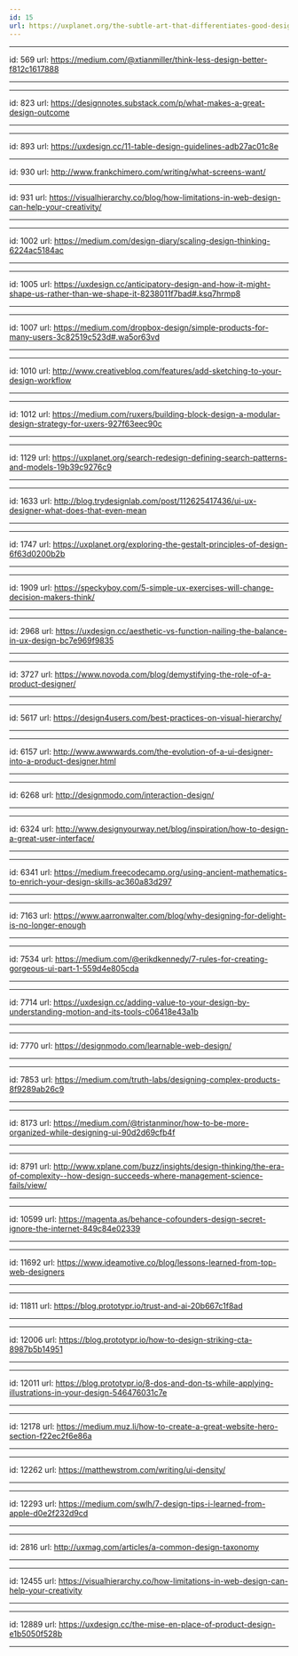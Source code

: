 ```yaml
---
id: 15
url: https://uxplanet.org/the-subtle-art-that-differentiates-good-designers-from-great-designers-1ad3557b4c4
---
```


---
id: 569
url: https://medium.com/@xtianmiller/think-less-design-better-f812c1617888

---


---
id: 823
url: https://designnotes.substack.com/p/what-makes-a-great-design-outcome

---


---
id: 893
url: https://uxdesign.cc/11-table-design-guidelines-adb27ac01c8e



---
id: 930
url: http://www.frankchimero.com/writing/what-screens-want/




---
id: 931
url: https://visualhierarchy.co/blog/how-limitations-in-web-design-can-help-your-creativity/

---


---
id: 1002
url: https://medium.com/design-diary/scaling-design-thinking-6224ac5184ac

---

---
id: 1005
url: https://uxdesign.cc/anticipatory-design-and-how-it-might-shape-us-rather-than-we-shape-it-8238011f7bad#.ksq7hrmp8

---


---
id: 1007
url: https://medium.com/dropbox-design/simple-products-for-many-users-3c82519c523d#.wa5or63vd

---


---
id: 1010
url: http://www.creativebloq.com/features/add-sketching-to-your-design-workflow

---


---
id: 1012
url: https://medium.com/ruxers/building-block-design-a-modular-design-strategy-for-uxers-927f63eec90c

---


---
id: 1129
url: https://uxplanet.org/search-redesign-defining-search-patterns-and-models-19b39c9276c9

---

---
id: 1633
url: http://blog.trydesignlab.com/post/112625417436/ui-ux-designer-what-does-that-even-mean

---

---
id: 1747
url: https://uxplanet.org/exploring-the-gestalt-principles-of-design-6f63d0200b2b

---


---
id: 1909
url: https://speckyboy.com/5-simple-ux-exercises-will-change-decision-makers-think/

---

---
id: 2968
url: https://uxdesign.cc/aesthetic-vs-function-nailing-the-balance-in-ux-design-bc7e969f9835

---


---
id: 3727
url: https://www.novoda.com/blog/demystifying-the-role-of-a-product-designer/

---


---
id: 5617
url: https://design4users.com/best-practices-on-visual-hierarchy/

---

---
id: 6157
url: http://www.awwwards.com/the-evolution-of-a-ui-designer-into-a-product-designer.html

---


---
id: 6268
url: http://designmodo.com/interaction-design/

---

---
id: 6324
url: http://www.designyourway.net/blog/inspiration/how-to-design-a-great-user-interface/

---

---
id: 6341
url: https://medium.freecodecamp.org/using-ancient-mathematics-to-enrich-your-design-skills-ac360a83d297

---


---
id: 7163
url: https://www.aarronwalter.com/blog/why-designing-for-delight-is-no-longer-enough

---

---
id: 7534
url: https://medium.com/@erikdkennedy/7-rules-for-creating-gorgeous-ui-part-1-559d4e805cda

---


---
id: 7714
url: https://uxdesign.cc/adding-value-to-your-design-by-understanding-motion-and-its-tools-c06418e43a1b

---


---
id: 7770
url: https://designmodo.com/learnable-web-design/

---


---
id: 7853
url: https://medium.com/truth-labs/designing-complex-products-8f9289ab26c9

---


---
id: 8173
url: https://medium.com/@tristanminor/how-to-be-more-organized-while-designing-ui-90d2d69cfb4f

---


---
id: 8791
url: http://www.xplane.com/buzz/insights/design-thinking/the-era-of-complexity--how-design-succeeds-where-management-science-fails/view/

---

---
id: 10599
url: https://magenta.as/behance-cofounders-design-secret-ignore-the-internet-849c84e02339

---

---
id: 11692
url: https://www.ideamotive.co/blog/lessons-learned-from-top-web-designers

---


---
id: 11811
url: https://blog.prototypr.io/trust-and-ai-20b667c1f8ad

---

---
id: 12006
url: https://blog.prototypr.io/how-to-design-striking-cta-8987b5b14951

---

---
id: 12011
url: https://blog.prototypr.io/8-dos-and-don-ts-while-applying-illustrations-in-your-design-546476031c7e

---

---
id: 12178
url: https://medium.muz.li/how-to-create-a-great-website-hero-section-f22ec2f6e86a

---


---
id: 12262
url: https://matthewstrom.com/writing/ui-density/

---



---
id: 12293
url: https://medium.com/swlh/7-design-tips-i-learned-from-apple-d0e2f232d9cd

---

---
id: 2816
url: http://uxmag.com/articles/a-common-design-taxonomy

---


---
id: 12455
url: https://visualhierarchy.co/how-limitations-in-web-design-can-help-your-creativity

---


---
id: 12889
url: https://uxdesign.cc/the-mise-en-place-of-product-design-e1b5050f528b

---

